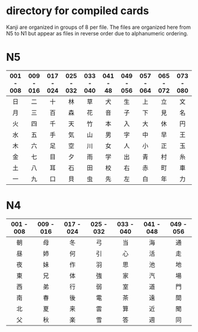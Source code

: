 # directory for compiled cards
Kanji are organized in groups of 8 per file. The files are organized here from N5 to N1 but appear as files in reverse order due to alphanumeric ordering.

# N5
| 001 - 008 | 009 - 016 | 017 - 024 | 025 - 032 | 033 - 040 | 041 - 48 | 049 - 056 | 057 - 064 | 065 - 072 | 073 - 080 |
| :---: | :---: | :---: | :---: | :---: | :---: | :---: | :---: | :---: | :---: |
| 日 | 二 | 十 | 林 | 草 | 犬 | 生 | 上 | 立 | 文 |
| 月 | 三 | 百 | 森 | 花 | 音 | 子 | 下 | 見 | 名 |
| 火 | 四 | 千 | 天 | 竹 | 本 | 入 | 大 | 休 | 円 |
| 水 | 五 | 手 | 気 | 山 | 男 | 字 | 中 | 早 | 王 |
| 木 | 六 | 足 | 空 | 川 | 女 | 人 | 小 | 正 | 玉 |
| 金 | 七 | 目 | 夕 | 雨 | 学 | 出 | 青 | 村 | 糸 |
| 土 | 八 | 耳 | 石 | 田 | 校 | 右 | 赤 | 町 | 車 |
| 一 | 九 | 口 | 貝 | 虫 | 先 | 左 | 白 | 年 | 力 |

# N4
| 001 - 008 | 009 - 016 | 017 - 024 | 025 - 032 | 033 - 040 | 041 - 048 | 049 - 056 |
| :---: | :---: | :---: | :---: | :---: | :---: | :---: |
| 朝 | 母 | 冬 | 弓 | 当 | 海 | 通 |
| 昼 | 姉 | 何 | 引 | 心 | 活 | 走 |
| 夜 | 妹 | 作 | 羽 | 思 | 池 | 地 |
| 東 | 兄 | 体 | 強 | 家 | 汽 | 場 |
| 西 | 弟 | 行 | 弱 | 室 | 道 | 門 |
| 南 | 春 | 後 | 電 | 茶 | 遠 | 間 |
| 北 | 夏 | 来 | 雲 | 算 | 近 | 聞 |
| 父 | 秋 | 楽 | 雪 | 答 | 週 | 同 |
